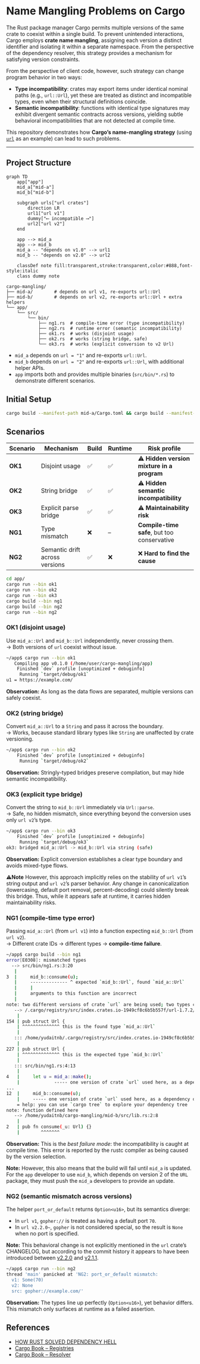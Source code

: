 # Name Mangling Problems on Cargo
The Rust package manager Cargo permits multiple versions of the same crate to coexist within a single build. To prevent unintended interactions, Cargo employs **crate name mangling**, assigning each version a distinct identifier and isolating it within a separate namespace. From the perspective of the dependency resolver, this strategy provides a mechanism for satisfying version constraints.  

From the perspective of client code, however, such strategy can change program behavior in two ways:  
- **Type incompatibility**: crates may export items under identical nominal paths (e.g., `url::Url`), yet these are treated as distinct and incompatible types, even when their structural definitions coincide.
- **Semantic incompatibility**: functions with identical type signatures may exhibit divergent semantic contracts across versions, yielding subtle behavioral incompatibilities that are not detected at compile time.

This repository demonstrates how **Cargo’s name-mangling strategy** (using [`url`](https://crates.io/crates/url) as an example) can lead to such problems.

---

## Project Structure
```mermaid
graph TD
    app["app"]
    mid_a["mid-a"]
    mid_b["mid-b"]

    subgraph urls["url crates"]
        direction LR
        url1["url v1"]
        dummy["⟵ incompatible ⟶"]
        url2["url v2"]
    end

    app --> mid_a
    app --> mid_b
    mid_a -- "depends on v1.0" --> url1
    mid_b -- "depends on v2.0" --> url2

    classDef note fill:transparent,stroke:transparent,color:#888,font-style:italic
    class dummy note
```

```
cargo-mangling/
├── mid-a/        # depends on url v1, re-exports url::Url
├── mid-b/        # depends on url v2, re-exports url::Url + extra helpers
└── app/
    └── src/
        └── bin/
            ├── ng1.rs  # compile-time error (type incompatibility)
            ├── ng2.rs  # runtime error (semantic incompatibility)
            ├── ok1.rs  # works (disjoint usage)
            ├── ok2.rs  # works (string bridge, safe)
            └── ok3.rs  # works (explicit conversion to v2 Url)
```

- `mid_a` depends on `url = "1"` and re-exports `url::Url`.  
- `mid_b` depends on `url = "2"` and re-exports `url::Url`, with additional helper APIs.  
- `app` imports both and provides multiple binaries (`src/bin/*.rs`) to demonstrate different scenarios.

## Initial Setup
```bash
cargo build --manifest-path mid-a/Cargo.toml && cargo build --manifest-path mid-b/Cargo.toml
```

## Scenarios

| Scenario | Mechanism                        | Build | Runtime | Risk profile                | 
| -------- | -------------------------------- | ----- | ------- | --------------------------- | 
| **OK1**  | Disjoint usage                   | ✅     | ✅       | ⚠ **Hidden version mixture in a program**      | 
| **OK2**  | String bridge                    | ✅     | ✅       | ⚠ **Hidden semantic incompatibility** | 
| **OK3**  | Explicit parse bridge            | ✅     | ✅       | ⚠ **Maintainability risk**  | 
| **NG1**  | Type mismatch         | ❌     | –       | **Compile-time safe**, but too conservative | 
| **NG2**  | Semantic drift across versions | ✅     | ❌       | ❌ **Hard to find the cause**   | 

```bash
cd app/
cargo run --bin ok1
cargo run --bin ok2
cargo run --bin ok3 
cargo build --bin ng1 
cargo build --bin ng2
cargo run --bin ng2
```

### OK1 (disjoint usage)

Use `mid_a::Url` and `mid_b::Url` independently, never crossing them.  
→ Both versions of `url` coexist without issue.

```bash
~/app$ cargo run --bin ok1
   Compiling app v0.1.0 (/home/user/cargo-mangling/app)
    Finished `dev` profile [unoptimized + debuginfo]
     Running `target/debug/ok1`
u1 = https://example.com/
```

**Observation:** As long as the data flows are separated, multiple versions can safely coexist.

### OK2 (string bridge)

Convert `mid_a::Url` to a `String` and pass it across the boundary.  
→ Works, because standard library types like `String` are unaffected by crate versioning.

```bash
~/app$ cargo run --bin ok2
    Finished `dev` profile [unoptimized + debuginfo]
     Running `target/debug/ok2`
```

**Observation:** Stringly-typed bridges preserve compilation, but may hide semantic incompatibility.

### OK3 (explicit type bridge)

Convert the string to `mid_b::Url` immediately via `Url::parse`.  
→ Safe, no hidden mismatch, since everything beyond the conversion uses only `url v2`’s type.

```bash
~/app$ cargo run --bin ok3
    Finished `dev` profile [unoptimized + debuginfo]
     Running `target/debug/ok3`
ok3: bridged mid_a::Url -> mid_b::Url via string (safe)
```

**Observation:** Explicit conversion establishes a clear type boundary and avoids mixed-type flows.

**⚠Note** However, this approach implicitly relies on the stability of `url v1`’s string output and `url v2`’s parser behavior.
Any change in canonicalization (lowercasing, default port removal, percent-decoding) could silently break this bridge.
Thus, while it appears safe at runtime, it carries hidden maintainability risks.

### NG1 (compile-time type error)

Passing `mid_a::Url` (from `url v1`) into a function expecting `mid_b::Url` (from `url v2`).  
→ Different crate IDs → different types → **compile-time failure**.

```bash
~/app$ cargo build --bin ng1
error[E0308]: mismatched types
  --> src/bin/ng1.rs:3:20
   |
3  |     mid_b::consume(u);
   |     -------------- ^ expected `mid_b::Url`, found `mid_a::Url`
   |     |
   |     arguments to this function are incorrect
   |
note: two different versions of crate `url` are being used; two types coming from two different versions of the same crate are different types even if they look the same
   --> /.cargo/registry/src/index.crates.io-1949cf8c6b5b557f/url-1.7.2/src/lib.rs:154:1
    |
154 | pub struct Url {
    | ^^^^^^^^^^^^^^ this is the found type `mid_a::Url`
    |
   ::: /home/yudaitnb/.cargo/registry/src/index.crates.io-1949cf8c6b5b557f/url-2.5.4/src/lib.rs:227:1
    |
227 | pub struct Url {
    | ^^^^^^^^^^^^^^ this is the expected type `mid_b::Url`
    |
   ::: src/bin/ng1.rs:4:13
    |
4   |     let u = mid_a::make();   
    |             ----- one version of crate `url` used here, as a dependency of crate `mid_a`
...
12  |     mid_b::consume(u);
    |     ----- one version of crate `url` used here, as a dependency of crate `mid_b`
    = help: you can use `cargo tree` to explore your dependency tree
note: function defined here
   --> /home/yudaitnb/cargo-mangling/mid-b/src/lib.rs:2:8
    |
2   | pub fn consume(_u: Url) {}
    |        ^^^^^^^
```

**Observation:** This is the *best failure mode*: the incompatibility is caught at compile time. This error is reported by the rustc compiler as being caused by the version selection.

**Note:** However, this also means that the build will fail until `mid_a` is updated. For the `app` developer to use `mid_b`, which depends on version 2 of the `URL` package, they must push the `mid_a` developers to provide an update.

### NG2 (semantic mismatch across versions)

The helper `port_or_default` returns `Option<u16>`, but its semantics diverge:  
- In `url v1`, `gopher://` is treated as having a default port `70`.  
- In `url v2.2.0~`, `gopher` is not considered special, so the result is `None` when no port is specified.  

**Note:** This behavioral change is not explicitly mentioned in the `url` crate’s CHANGELOG, but according to the commit history it appears to have been introduced between [v2.2.0](https://docs.rs/url/2.2.0/url/struct.Url.html#method.port_or_known_default) and [v2.1.1](https://docs.rs/url/2.1.1/url/struct.Url.html#method.port_or_known_default).


```bash
~/app$ cargo run --bin ng2
thread 'main' panicked at 'NG2: port_or_default mismatch:
  v1: Some(70)
  v2: None
  src: gopher://example.com/'
```

**Observation:** The types line up perfectly (`Option<u16>`), yet behavior differs.  
This mismatch only surfaces at runtime as a failed assertion.

## References

- [HOW RUST SOLVED DEPENDENCY HELL](https://stephencoakley.com/2019/04/24/how-rust-solved-dependency-hell)
- [Cargo Book – Registries](https://doc.rust-lang.org/cargo/reference/registries.html)  
- [Cargo Book – Resolver](https://doc.rust-lang.org/cargo/reference/resolver.html) 
